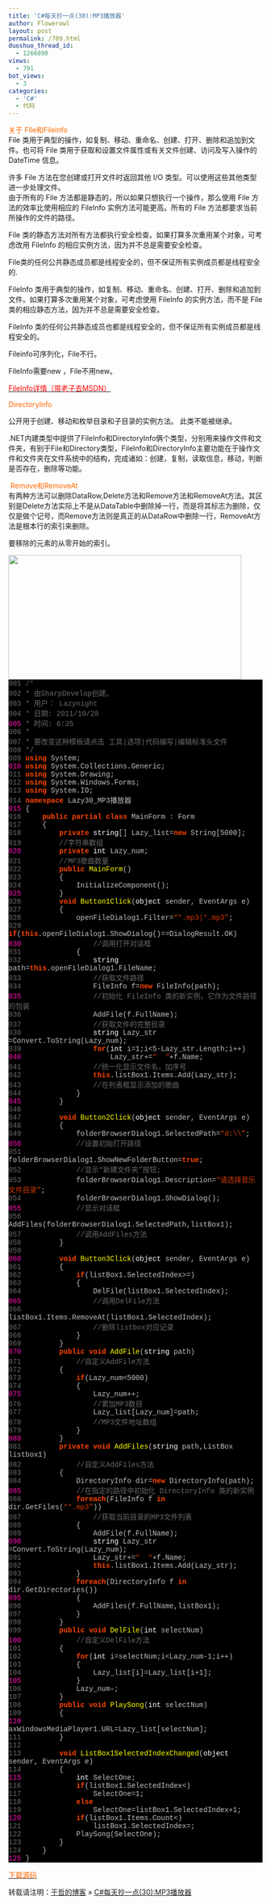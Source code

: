 ```yaml
---
title: 'C#每天抄一点(30):MP3播放器'
author: Flowerowl
layout: post
permalink: /709.html
duoshuo_thread_id:
  - 1266890
views:
  - 791
bot_views:
  - 3
categories:
  - 'C#'
  - 代码
---
```

<span style="color: #ff6600;">关于 File和Fileinfo</span>  
File 类用于典型的操作，如复制、移动、重命名、创建、打开、删除和追加到文件。也可将 File 类用于获取和设置文件属性或有关文件创建、访问及写入操作的 DateTime 信息。

许多 File 方法在您创建或打开文件时返回其他 I/O 类型。可以使用这些其他类型进一步处理文件。  
由于所有的 File 方法都是静态的，所以如果只想执行一个操作，那么使用 File 方法的效率比使用相应的 FileInfo 实例方法可能更高。所有的 File 方法都要求当前所操作的文件的路径。

File 类的静态方法对所有方法都执行安全检查。如果打算多次重用某个对象，可考虑改用 FileInfo 的相应实例方法，因为并不总是需要安全检查。

File类的任何公共静态成员都是线程安全的，但不保证所有实例成员都是线程安全的.

FileInfo 类用于典型的操作，如复制、移动、重命名、创建、打开、删除和追加到文件。如果打算多次重用某个对象，可考虑使用 FileInfo 的实例方法，而不是 File 类的相应静态方法，因为并不总是需要安全检查。

FileInfo 类的任何公共静态成员也都是线程安全的，但不保证所有实例成员都是线程安全的。

Fileinfo可序列化，File不行。

FileInfo需要new ，File不用new。

<span style="color: #ff0000;"><a href="http://msdn.microsoft.com/zh-cn/library/system.io.fileinfo(v=VS.100).aspx" target="_blank"><span style="color: #ff0000;">FileInfo详情（带老子去MSDN）</span></a></span>

<span style="color: #ff6600;">DirectoryInfo</span>

公开用于创建、移动和枚举目录和子目录的实例方法。 此类不能被继承。

.NET内建类型中提供了FileInfo和DirectoryInfo俩个类型，分别用来操作文件和文件夹，有别于File和Directory类型，FileInfo和DirectoryInfo主要功能在于操作文件和文件夹在文件系统中的结构，完成诸如：创建，复制，读取信息，移动，判断是否存在，删除等功能。

<span style="color: #ff6600;"> Remove和RemoveAt</span>  
有两种方法可以删除DataRow,Delete方法和Remove方法和RemoveAt方法。其区别是Delete方法实际上不是从DataTable中删除掉一行，而是将其标志为删除，仅仅是做个记号，而Remove方法则是真正的从DataRow中删除一行，RemoveAt方法是根本行的索引来删除。

要移除的元素的从零开始的索引。

<img class="aligncenter size-full wp-image-711" title="Lazynight | 夜阑" src="http://lazynight.me/wp-content/uploads/2011/10/20111028171658.jpg" alt="" width="462" height="247" />

<div class="source" style="font-family: '[object HTMLOptionElement]', Consolas, 'Lucida Console', 'Courier New'; color: #c0c0c0; background-color: #000000;">
  <span style="color: #696969;">001</span> <span style="color: #696969;">/*</span><br /> <span style="color: #696969;">002</span> <span style="color: #696969;"> * 由SharpDevelop创建。</span><br /> <span style="color: #696969;">003</span> <span style="color: #696969;"> * 用户： Lazynight</span><br /> <span style="color: #696969;">004</span> <span style="color: #696969;"> * 日期: 2011/10/28</span><br /> <span style="color: #f810b0;">005</span> <span style="color: #696969;"> * 时间: 6:35</span><br /> <span style="color: #696969;">006</span> <span style="color: #696969;"> * </span><br /> <span style="color: #696969;">007</span> <span style="color: #696969;"> * 要改变这种模板请点击 工具|选项|代码编写|编辑标准头文件</span><br /> <span style="color: #696969;">008</span> <span style="color: #696969;"> */</span><br /> <span style="color: #696969;">009</span> <span style="color: #ff4400; font-weight: bold;">using</span> <span style="color: #c0c0c0;">System</span>;<br /> <span style="color: #f810b0;">010</span> <span style="color: #ff4400; font-weight: bold;">using</span> <span style="color: #c0c0c0;">System.Collections.Generic</span>;<br /> <span style="color: #696969;">011</span> <span style="color: #ff4400; font-weight: bold;">using</span> <span style="color: #c0c0c0;">System.Drawing</span>;<br /> <span style="color: #696969;">012</span> <span style="color: #ff4400; font-weight: bold;">using</span> <span style="color: #c0c0c0;">System.Windows.Forms</span>;<br /> <span style="color: #696969;">013</span> <span style="color: #ff4400; font-weight: bold;">using</span> <span style="color: #c0c0c0;">System.IO</span>;<br /> <span style="color: #696969;">014</span> <span style="color: #ff4400; font-weight: bold;">namespace</span> <span style="color: #c0c0c0;">Lazy30_MP3</span><span style="color: #c0c0c0;">播放器</span><br /> <span style="color: #f810b0;">015</span> <span style="color: #c0c0c0;">{</span><br /> <span style="color: #696969;">016</span>     <span style="color: #ff4400; font-weight: bold;">public</span> <span style="color: #ff4400; font-weight: bold;">partial</span> <span style="color: #ff4400; font-weight: bold;">class</span> <span style="color: #c0c0c0;">MainForm</span> <span style="color: #c0c0c0;">:</span> <span style="color: #c0c0c0;">Form</span><br /> <span style="color: #696969;">017</span>     <span style="color: #c0c0c0;">{</span><br /> <span style="color: #696969;">018</span>         <span style="color: #ff4400; font-weight: bold;">private</span> <span style="color: #ffffff;">string</span><span style="color: #c0c0c0;">[]</span> <span style="color: #c0c0c0;">Lazy_list</span><span style="color: #c0c0c0;">=</span><span style="color: #ff4400; font-weight: bold;">new</span> <span style="color: #c0c0c0;">String</span><span style="color: #c0c0c0;">[</span><span style="color: #c0c0c0;">5000</span><span style="color: #c0c0c0;">];</span><br /> <span style="color: #696969;">019</span>         <span style="color: #696969;">//字符串数组 </span><br /> <span style="color: #f810b0;">020</span>         <span style="color: #ff4400; font-weight: bold;">private</span> <span style="color: #ffffff;">int</span> <span style="color: #c0c0c0;">Lazy_num</span>;<br /> <span style="color: #696969;">021</span>         <span style="color: #696969;">//MP3歌曲数量</span><br /> <span style="color: #696969;">022</span>         <span style="color: #ff4400; font-weight: bold;">public</span> <span style="color: #ffff00;">MainForm</span>()<br /> <span style="color: #696969;">023</span>         <span style="color: #c0c0c0;">{</span><br /> <span style="color: #696969;">024</span>             <span style="color: #c0c0c0;">InitializeComponent</span>();<br /> <span style="color: #f810b0;">025</span>         <span style="color: #c0c0c0;">}</span><br /> <span style="color: #696969;">026</span>         <span style="color: #ff4400; font-weight: bold;">void</span> <span style="color: #ffff00;">Button1Click</span>(<span style="color: #ffffff;">object</span> <span style="color: #c0c0c0;">sender</span><span style="color: #c0c0c0;">,</span> <span style="color: #c0c0c0;">EventArgs</span> <span style="color: #c0c0c0;">e</span>)<br /> <span style="color: #696969;">027</span>         <span style="color: #c0c0c0;">{</span><br /> <span style="color: #696969;">028</span>             <span style="color: #c0c0c0;">openFileDialog1</span><span style="color: #c0c0c0;">.</span><span style="color: #c0c0c0;">Filter</span><span style="color: #c0c0c0;">=</span><span style="color: #d13800;">&#8220;*.mp3|*.mp3&#8243;</span>;<br /> <span style="color: #696969;">029</span>             <span style="color: #ff4400; font-weight: bold;">if</span>(<span style="color: #ff4400; font-weight: bold;">this</span><span style="color: #c0c0c0;">.</span><span style="color: #c0c0c0;">openFileDialog1</span><span style="color: #c0c0c0;">.</span><span style="color: #c0c0c0;">ShowDialog</span><span style="color: #c0c0c0;">()==</span><span style="color: #c0c0c0;">DialogResult</span><span style="color: #c0c0c0;">.</span><span style="color: #c0c0c0;">OK</span>)<br /> <span style="color: #f810b0;">030</span>                 <span style="color: #696969;">//调用打开对话框</span><br /> <span style="color: #696969;">031</span>             <span style="color: #c0c0c0;">{</span><br /> <span style="color: #696969;">032</span>                 <span style="color: #ffffff;">string</span> <span style="color: #c0c0c0;">path</span><span style="color: #c0c0c0;">=</span><span style="color: #ff4400; font-weight: bold;">this</span><span style="color: #c0c0c0;">.</span><span style="color: #c0c0c0;">openFileDialog1</span><span style="color: #c0c0c0;">.</span><span style="color: #c0c0c0;">FileName</span>;<br /> <span style="color: #696969;">033</span>                 <span style="color: #696969;">//获取文件路径</span><br /> <span style="color: #696969;">034</span>                 <span style="color: #c0c0c0;">FileInfo</span> <span style="color: #c0c0c0;">f</span><span style="color: #c0c0c0;">=</span><span style="color: #ff4400; font-weight: bold;">new</span> <span style="color: #c0c0c0;">FileInfo</span>(<span style="color: #c0c0c0;">path</span>);<br /> <span style="color: #f810b0;">035</span>                 <span style="color: #696969;">//初始化 FileInfo 类的新实例，它作为文件路径的包装</span><br /> <span style="color: #696969;">036</span>                 <span style="color: #c0c0c0;">AddFile</span>(<span style="color: #c0c0c0;">f</span><span style="color: #c0c0c0;">.</span><span style="color: #c0c0c0;">FullName</span>);<br /> <span style="color: #696969;">037</span>                 <span style="color: #696969;">//获取文件的完整目录</span><br /> <span style="color: #696969;">038</span>                 <span style="color: #ffffff;">string</span> <span style="color: #c0c0c0;">Lazy_str</span> <span style="color: #c0c0c0;">=</span><span style="color: #c0c0c0;">Convert</span><span style="color: #c0c0c0;">.</span><span style="color: #c0c0c0;">ToString</span>(<span style="color: #c0c0c0;">Lazy_num</span>);<br /> <span style="color: #696969;">039</span>                 <span style="color: #ff4400; font-weight: bold;">for</span>(<span style="color: #ffffff;">int</span> <span style="color: #c0c0c0;">i</span><span style="color: #c0c0c0;">=</span><span style="color: #c0c0c0;">1</span>;<span style="color: #c0c0c0;">i</span><span style="color: #c0c0c0;"><</span><span style="color: #c0c0c0;">5</span><span style="color: #c0c0c0;">-</span><span style="color: #c0c0c0;">Lazy_str</span><span style="color: #c0c0c0;">.</span><span style="color: #c0c0c0;">Length</span>;<span style="color: #c0c0c0;">i</span><span style="color: #c0c0c0;">++)</span><br /> <span style="color: #f810b0;">040</span>                     <span style="color: #c0c0c0;">Lazy_str</span><span style="color: #c0c0c0;">+=</span><span style="color: #d13800;">&#8220;  &#8220;</span><span style="color: #c0c0c0;">+</span><span style="color: #c0c0c0;">f</span><span style="color: #c0c0c0;">.</span><span style="color: #c0c0c0;">Name</span>;<br /> <span style="color: #696969;">041</span>                 <span style="color: #696969;">//统一化显示文件名，加序号</span><br /> <span style="color: #696969;">042</span>                 <span style="color: #ff4400; font-weight: bold;">this</span><span style="color: #c0c0c0;">.</span><span style="color: #c0c0c0;">listBox1</span><span style="color: #c0c0c0;">.</span><span style="color: #c0c0c0;">Items</span><span style="color: #c0c0c0;">.</span><span style="color: #c0c0c0;">Add</span>(<span style="color: #c0c0c0;">Lazy_str</span>);<br /> <span style="color: #696969;">043</span>                 <span style="color: #696969;">//在列表框显示添加的歌曲</span><br /> <span style="color: #696969;">044</span>             <span style="color: #c0c0c0;">}</span><br /> <span style="color: #f810b0;">045</span>         <span style="color: #c0c0c0;">}</span><br /> <span style="color: #696969;">046</span><br /> <span style="color: #696969;">047</span>         <span style="color: #ff4400; font-weight: bold;">void</span> <span style="color: #ffff00;">Button2Click</span>(<span style="color: #ffffff;">object</span> <span style="color: #c0c0c0;">sender</span><span style="color: #c0c0c0;">,</span> <span style="color: #c0c0c0;">EventArgs</span> <span style="color: #c0c0c0;">e</span>)<br /> <span style="color: #696969;">048</span>         <span style="color: #c0c0c0;">{</span><br /> <span style="color: #696969;">049</span>             <span style="color: #c0c0c0;">folderBrowserDialog1</span><span style="color: #c0c0c0;">.</span><span style="color: #c0c0c0;">SelectedPath</span><span style="color: #c0c0c0;">=</span><span style="color: #d13800;">&#8220;d:\\&#8221;</span>;<br /> <span style="color: #f810b0;">050</span>             <span style="color: #696969;">//设置初始打开路径</span><br /> <span style="color: #696969;">051</span>             <span style="color: #c0c0c0;">folderBrowserDialog1</span><span style="color: #c0c0c0;">.</span><span style="color: #c0c0c0;">ShowNewFolderButton</span><span style="color: #c0c0c0;">=</span><span style="color: #ff4400; font-weight: bold;">true</span>;<br /> <span style="color: #696969;">052</span>             <span style="color: #696969;">//显示“新建文件夹”按钮;</span><br /> <span style="color: #696969;">053</span>             <span style="color: #c0c0c0;">folderBrowserDialog1</span><span style="color: #c0c0c0;">.</span><span style="color: #c0c0c0;">Description</span><span style="color: #c0c0c0;">=</span><span style="color: #d13800;">&#8220;请选择音乐文件目录&#8221;</span>;<br /> <span style="color: #696969;">054</span>             <span style="color: #c0c0c0;">folderBrowserDialog1</span><span style="color: #c0c0c0;">.</span><span style="color: #c0c0c0;">ShowDialog</span>();<br /> <span style="color: #f810b0;">055</span>             <span style="color: #696969;">//显示对话框</span><br /> <span style="color: #696969;">056</span>             <span style="color: #c0c0c0;">AddFiles</span>(<span style="color: #c0c0c0;">folderBrowserDialog1</span><span style="color: #c0c0c0;">.</span><span style="color: #c0c0c0;">SelectedPath</span><span style="color: #c0c0c0;">,</span><span style="color: #c0c0c0;">listBox1</span>);<br /> <span style="color: #696969;">057</span>             <span style="color: #696969;">//调用AddFiles方法</span><br /> <span style="color: #696969;">058</span>         <span style="color: #c0c0c0;">}</span><br /> <span style="color: #696969;">059</span><br /> <span style="color: #f810b0;">060</span>         <span style="color: #ff4400; font-weight: bold;">void</span> <span style="color: #ffff00;">Button3Click</span>(<span style="color: #ffffff;">object</span> <span style="color: #c0c0c0;">sender</span><span style="color: #c0c0c0;">,</span> <span style="color: #c0c0c0;">EventArgs</span> <span style="color: #c0c0c0;">e</span>)<br /> <span style="color: #696969;">061</span>         <span style="color: #c0c0c0;">{</span><br /> <span style="color: #696969;">062</span>             <span style="color: #ff4400; font-weight: bold;">if</span>(<span style="color: #c0c0c0;">listBox1</span><span style="color: #c0c0c0;">.</span><span style="color: #c0c0c0;">SelectedIndex</span><span style="color: #c0c0c0;">>=</span><span style="color: #c0c0c0;"></span>)<br /> <span style="color: #696969;">063</span>             <span style="color: #c0c0c0;">{</span><br /> <span style="color: #696969;">064</span>                 <span style="color: #c0c0c0;">DelFile</span>(<span style="color: #c0c0c0;">listBox1</span><span style="color: #c0c0c0;">.</span><span style="color: #c0c0c0;">SelectedIndex</span>);<br /> <span style="color: #f810b0;">065</span>                 <span style="color: #696969;">//调用DelFile方法</span><br /> <span style="color: #696969;">066</span>                 <span style="color: #c0c0c0;">listBox1</span><span style="color: #c0c0c0;">.</span><span style="color: #c0c0c0;">Items</span><span style="color: #c0c0c0;">.</span><span style="color: #c0c0c0;">RemoveAt</span>(<span style="color: #c0c0c0;">listBox1</span><span style="color: #c0c0c0;">.</span><span style="color: #c0c0c0;">SelectedIndex</span>);<br /> <span style="color: #696969;">067</span>                 <span style="color: #696969;">//删除listbox对应记录</span><br /> <span style="color: #696969;">068</span>             <span style="color: #c0c0c0;">}</span><br /> <span style="color: #696969;">069</span>         <span style="color: #c0c0c0;">}</span><br /> <span style="color: #f810b0;">070</span>         <span style="color: #ff4400; font-weight: bold;">public</span> <span style="color: #ff4400; font-weight: bold;">void</span> <span style="color: #ffff00;">AddFile</span>(<span style="color: #ffffff;">string</span> <span style="color: #c0c0c0;">path</span>)<br /> <span style="color: #696969;">071</span>             <span style="color: #696969;">//自定义AddFile方法</span><br /> <span style="color: #696969;">072</span>         <span style="color: #c0c0c0;">{</span><br /> <span style="color: #696969;">073</span>             <span style="color: #ff4400; font-weight: bold;">if</span>(<span style="color: #c0c0c0;">Lazy_num</span><span style="color: #c0c0c0;"><</span><span style="color: #c0c0c0;">5000</span>)<br /> <span style="color: #696969;">074</span>             <span style="color: #c0c0c0;">{</span><br /> <span style="color: #f810b0;">075</span>                 <span style="color: #c0c0c0;">Lazy_num</span><span style="color: #c0c0c0;">++;</span><br /> <span style="color: #696969;">076</span>                 <span style="color: #696969;">//累加MP3数目</span><br /> <span style="color: #696969;">077</span>                 <span style="color: #c0c0c0;">Lazy_list</span><span style="color: #c0c0c0;">[</span><span style="color: #c0c0c0;">Lazy_num</span><span style="color: #c0c0c0;">]=</span><span style="color: #c0c0c0;">path</span>;<br /> <span style="color: #696969;">078</span>                 <span style="color: #696969;">//MP3文件地址数组</span><br /> <span style="color: #696969;">079</span>             <span style="color: #c0c0c0;">}</span><br /> <span style="color: #f810b0;">080</span>         <span style="color: #c0c0c0;">}</span><br /> <span style="color: #696969;">081</span>         <span style="color: #ff4400; font-weight: bold;">private</span> <span style="color: #ff4400; font-weight: bold;">void</span> <span style="color: #ffff00;">AddFiles</span>(<span style="color: #ffffff;">string</span> <span style="color: #c0c0c0;">path</span><span style="color: #c0c0c0;">,</span><span style="color: #c0c0c0;">ListBox</span> <span style="color: #c0c0c0;">listbox1</span>)<br /> <span style="color: #696969;">082</span>             <span style="color: #696969;">//自定义AddFiles方法</span><br /> <span style="color: #696969;">083</span>         <span style="color: #c0c0c0;">{</span><br /> <span style="color: #696969;">084</span>             <span style="color: #c0c0c0;">DirectoryInfo</span> <span style="color: #c0c0c0;">dir</span><span style="color: #c0c0c0;">=</span><span style="color: #ff4400; font-weight: bold;">new</span> <span style="color: #c0c0c0;">DirectoryInfo</span>(<span style="color: #c0c0c0;">path</span>);<br /> <span style="color: #f810b0;">085</span>             <span style="color: #696969;">//在指定的路径中初始化 DirectoryInfo 类的新实例</span><br /> <span style="color: #696969;">086</span>             <span style="color: #ff4400; font-weight: bold;">foreach</span>(<span style="color: #c0c0c0;">FileInfo</span> <span style="color: #c0c0c0;">f</span> <span style="color: #ff4400; font-weight: bold;">in</span> <span style="color: #c0c0c0;">dir</span><span style="color: #c0c0c0;">.</span><span style="color: #c0c0c0;">GetFiles</span>(<span style="color: #d13800;">&#8220;*.mp3&#8243;</span>))<br /> <span style="color: #696969;">087</span>                 <span style="color: #696969;">//获取当前目录的MP3文件列表</span><br /> <span style="color: #696969;">088</span>             <span style="color: #c0c0c0;">{</span><br /> <span style="color: #696969;">089</span>                 <span style="color: #c0c0c0;">AddFile</span>(<span style="color: #c0c0c0;">f</span><span style="color: #c0c0c0;">.</span><span style="color: #c0c0c0;">FullName</span>);<br /> <span style="color: #f810b0;">090</span>                 <span style="color: #ffffff;">string</span> <span style="color: #c0c0c0;">Lazy_str</span> <span style="color: #c0c0c0;">=</span><span style="color: #c0c0c0;">Convert</span><span style="color: #c0c0c0;">.</span><span style="color: #c0c0c0;">ToString</span>(<span style="color: #c0c0c0;">Lazy_num</span>);<br /> <span style="color: #696969;">091</span>                 <span style="color: #c0c0c0;">Lazy_str</span><span style="color: #c0c0c0;">+=</span><span style="color: #d13800;">&#8220;  &#8220;</span><span style="color: #c0c0c0;">+</span><span style="color: #c0c0c0;">f</span><span style="color: #c0c0c0;">.</span><span style="color: #c0c0c0;">Name</span>;<br /> <span style="color: #696969;">092</span>                 <span style="color: #ff4400; font-weight: bold;">this</span><span style="color: #c0c0c0;">.</span><span style="color: #c0c0c0;">listBox1</span><span style="color: #c0c0c0;">.</span><span style="color: #c0c0c0;">Items</span><span style="color: #c0c0c0;">.</span><span style="color: #c0c0c0;">Add</span>(<span style="color: #c0c0c0;">Lazy_str</span>);<br /> <span style="color: #696969;">093</span>             <span style="color: #c0c0c0;">}</span><br /> <span style="color: #696969;">094</span>             <span style="color: #ff4400; font-weight: bold;">foreach</span>(<span style="color: #c0c0c0;">DirectoryInfo</span> <span style="color: #c0c0c0;">f</span> <span style="color: #ff4400; font-weight: bold;">in</span> <span style="color: #c0c0c0;">dir</span><span style="color: #c0c0c0;">.</span><span style="color: #c0c0c0;">GetDirectories</span>())<br /> <span style="color: #f810b0;">095</span>             <span style="color: #c0c0c0;">{</span><br /> <span style="color: #696969;">096</span>                 <span style="color: #c0c0c0;">AddFiles</span>(<span style="color: #c0c0c0;">f</span><span style="color: #c0c0c0;">.</span><span style="color: #c0c0c0;">FullName</span><span style="color: #c0c0c0;">,</span><span style="color: #c0c0c0;">listBox1</span>);<br /> <span style="color: #696969;">097</span>             <span style="color: #c0c0c0;">}</span><br /> <span style="color: #696969;">098</span>         <span style="color: #c0c0c0;">}</span><br /> <span style="color: #696969;">099</span>         <span style="color: #ff4400; font-weight: bold;">public</span> <span style="color: #ff4400; font-weight: bold;">void</span> <span style="color: #ffff00;">DelFile</span>(<span style="color: #ffffff;">int</span> <span style="color: #c0c0c0;">selectNum</span>)<br /> <span style="color: #f810b0;">100</span>             <span style="color: #696969;">//自定义DelFile方法</span><br /> <span style="color: #696969;">101</span>         <span style="color: #c0c0c0;">{</span><br /> <span style="color: #696969;">102</span>             <span style="color: #ff4400; font-weight: bold;">for</span>(<span style="color: #ffffff;">int</span> <span style="color: #c0c0c0;">i</span><span style="color: #c0c0c0;">=</span><span style="color: #c0c0c0;">selectNum</span>;<span style="color: #c0c0c0;">i</span><span style="color: #c0c0c0;"><</span><span style="color: #c0c0c0;">Lazy_num</span><span style="color: #c0c0c0;">-</span><span style="color: #c0c0c0;">1</span>;<span style="color: #c0c0c0;">i</span><span style="color: #c0c0c0;">++)</span><br /> <span style="color: #696969;">103</span>             <span style="color: #c0c0c0;">{</span><br /> <span style="color: #696969;">104</span>                 <span style="color: #c0c0c0;">Lazy_list</span><span style="color: #c0c0c0;">[</span><span style="color: #c0c0c0;">i</span><span style="color: #c0c0c0;">]=</span><span style="color: #c0c0c0;">Lazy_list</span><span style="color: #c0c0c0;">[</span><span style="color: #c0c0c0;">i</span><span style="color: #c0c0c0;">+</span><span style="color: #c0c0c0;">1</span><span style="color: #c0c0c0;">];</span><br /> <span style="color: #f810b0;">105</span>             <span style="color: #c0c0c0;">}</span><br /> <span style="color: #696969;">106</span>             <span style="color: #c0c0c0;">Lazy_num</span><span style="color: #c0c0c0;">&#8211;;</span><br /> <span style="color: #696969;">107</span>         <span style="color: #c0c0c0;">}</span><br /> <span style="color: #696969;">108</span>         <span style="color: #ff4400; font-weight: bold;">public</span> <span style="color: #ff4400; font-weight: bold;">void</span> <span style="color: #ffff00;">PlaySong</span>(<span style="color: #ffffff;">int</span> <span style="color: #c0c0c0;">selectNum</span>)<br /> <span style="color: #696969;">109</span>         <span style="color: #c0c0c0;">{</span><br /> <span style="color: #f810b0;">110</span>             <span style="color: #c0c0c0;">axWindowsMediaPlayer1</span><span style="color: #c0c0c0;">.</span><span style="color: #c0c0c0;">URL</span><span style="color: #c0c0c0;">=</span><span style="color: #c0c0c0;">Lazy_list</span><span style="color: #c0c0c0;">[</span><span style="color: #c0c0c0;">selectNum</span><span style="color: #c0c0c0;">];</span><br /> <span style="color: #696969;">111</span>         <span style="color: #c0c0c0;">}</span><br /> <span style="color: #696969;">112</span><br /> <span style="color: #696969;">113</span>         <span style="color: #ff4400; font-weight: bold;">void</span> <span style="color: #ffff00;">ListBox1SelectedIndexChanged</span>(<span style="color: #ffffff;">object</span> <span style="color: #c0c0c0;">sender</span><span style="color: #c0c0c0;">,</span> <span style="color: #c0c0c0;">EventArgs</span> <span style="color: #c0c0c0;">e</span>)<br /> <span style="color: #696969;">114</span>         <span style="color: #c0c0c0;">{</span><br /> <span style="color: #f810b0;">115</span>             <span style="color: #ffffff;">int</span> <span style="color: #c0c0c0;">SelectOne</span>;<br /> <span style="color: #696969;">116</span>             <span style="color: #ff4400; font-weight: bold;">if</span>(<span style="color: #c0c0c0;">listBox1</span><span style="color: #c0c0c0;">.</span><span style="color: #c0c0c0;">SelectedIndex</span><span style="color: #c0c0c0;"><</span><span style="color: #c0c0c0;"></span>)<br /> <span style="color: #696969;">117</span>                 <span style="color: #c0c0c0;">SelectOne</span><span style="color: #c0c0c0;">=</span><span style="color: #c0c0c0;">1</span>;<br /> <span style="color: #696969;">118</span>             <span style="color: #ff4400; font-weight: bold;">else</span><br /> <span style="color: #696969;">119</span>                 <span style="color: #c0c0c0;">SelectOne</span><span style="color: #c0c0c0;">=</span><span style="color: #c0c0c0;">listBox1</span><span style="color: #c0c0c0;">.</span><span style="color: #c0c0c0;">SelectedIndex</span><span style="color: #c0c0c0;">+</span><span style="color: #c0c0c0;">1</span>;<br /> <span style="color: #f810b0;">120</span>             <span style="color: #ff4400; font-weight: bold;">if</span>(<span style="color: #c0c0c0;">listBox1</span><span style="color: #c0c0c0;">.</span><span style="color: #c0c0c0;">Items</span><span style="color: #c0c0c0;">.</span><span style="color: #c0c0c0;">Count</span><span style="color: #c0c0c0;"><</span><span style="color: #c0c0c0;"></span>)<br /> <span style="color: #696969;">121</span>                 <span style="color: #c0c0c0;">listBox1</span><span style="color: #c0c0c0;">.</span><span style="color: #c0c0c0;">SelectedIndex</span><span style="color: #c0c0c0;">=</span><span style="color: #c0c0c0;"></span>;<br /> <span style="color: #696969;">122</span>             <span style="color: #c0c0c0;">PlaySong</span>(<span style="color: #c0c0c0;">SelectOne</span>);<br /> <span style="color: #696969;">123</span>         <span style="color: #c0c0c0;">}</span><br /> <span style="color: #696969;">124</span>     <span style="color: #c0c0c0;">}</span><br /> <span style="color: #f810b0;">125</span> <span style="color: #c0c0c0;">}</span>
</div>

<span style="color: #ff6600;"><a href="http://down.qiannao.com/space/file/flowerowl/-4e0a-4f20-5206-4eab/Lazy30_MP3-64ad-653e-5668.rar/.page" target="_blank"><span style="color: #ff6600;">下载源码</span></a></span>

转载请注明：[于哲的博客][1] &raquo; [C#每天抄一点(30):MP3播放器][2]

 [1]: http://localhost/wordpress
 [2]: http://localhost/wordpress/709.html